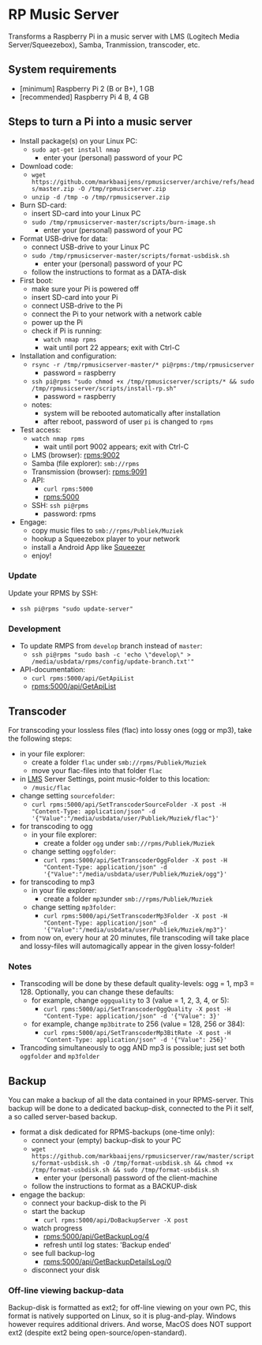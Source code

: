 # RP Music Server
Transforms a Raspberry Pi in a music server with LMS (Logitech Media Server/Squeezebox), Samba, Tranmission, transcoder, etc.

## System requirements
* [minimum] Raspberry Pi 2 (B or B+), 1 GB
* [recommended] Raspberry Pi 4 B, 4 GB

## Steps to turn a Pi into a music server
* Install package(s) on your Linux PC:
  * `sudo apt-get install nmap`
    * enter your (personal) password of your PC  
* Download code:
  * `wget https://github.com/markbaaijens/rpmusicserver/archive/refs/heads/master.zip -O /tmp/rpmusicserver.zip`
  * `unzip -d /tmp -o /tmp/rpmusicserver.zip`
* Burn SD-card:
  * insert SD-card into your Linux PC
  * `sudo /tmp/rpmusicserver-master/scripts/burn-image.sh`
    * enter your (personal) password of your PC
* Format USB-drive for data:
  * connect USB-drive to your Linux PC
  * `sudo /tmp/rpmusicserver-master/scripts/format-usbdisk.sh`
    * enter your (personal) password of your PC
  * follow the instructions to format as a DATA-disk    
* First boot:
  * make sure your Pi is powered off
  * insert SD-card into your Pi
  * connect USB-drive to the Pi
  * connect the Pi to your network with a network cable 
  * power up the Pi
  * check if Pi is running: 
    * `watch nmap rpms`
    * wait until port 22 appears; exit with Ctrl-C
* Installation and configuration:
  * `rsync -r /tmp/rpmusicserver-master/* pi@rpms:/tmp/rpmusicserver`
	  * password = raspberry  
  * `ssh pi@rpms "sudo chmod +x /tmp/rpmusicserver/scripts/* && sudo /tmp/rpmusicserver/scripts/install-rp.sh"`
	  * password = raspberry
  * notes:
    * system will be rebooted automatically after installation
    * after reboot, password of user `pi` is changed to `rpms`
* Test access:
  * `watch nmap rpms`
    * wait until port 9002 appears; exit with Ctrl-C
  * LMS (browser): [rpms:9002](http://rpms:9002)
  * Samba (file explorer): `smb://rpms`
  * Transmission (browser): [rpms:9091](http://rpms:9091)
  * API: 
    * `curl rpms:5000`
    * [rpms:5000](http://rpms:5000)
  * SSH: `ssh pi@rpms`
    * password: rpms
* Engage:
  * copy music files to `smb://rpms/Publiek/Muziek`
  * hookup a Squeezebox player to your network
  * install a Android App like [Squeezer](https://play.google.com/store/apps/details?id=uk.org.ngo.squeezer)
  * enjoy!

### Update
Update your RPMS by SSH: 
* `ssh pi@rpms "sudo update-server"`

### Development
* To update RMPS from `develop` branch instead of `master`: 
  * `ssh pi@rpms "sudo bash -c 'echo \"develop\" > /media/usbdata/rpms/config/update-branch.txt'"`
* API-documentation: 
  * `curl rpms:5000/api/GetApiList`
  * [rpms:5000/api/GetApiList](http://rpms:5000/api/GetApiList)

## Transcoder
For transcoding your lossless files (flac) into lossy ones (ogg or mp3), take the following steps:
* in your file explorer:
  * create a folder `flac` under `smb://rpms/Publiek/Muziek`
  * move your flac-files into that folder `flac`
* in [LMS](http://rpms:9002/) Server Settings, point music-folder to this location:
  * `/music/flac`
* change setting `sourcefolder`:
  * `curl rpms:5000/api/SetTranscoderSourceFolder -X post -H "Content-Type: application/json" -d '{"Value":"/media/usbdata/user/Publiek/Muziek/flac"}'`
* for transcoding to ogg
  * in your file explorer: 
    * create a folder `ogg` under `smb://rpms/Publiek/Muziek`
  * change setting `oggfolder`:
    * `curl rpms:5000/api/SetTranscoderOggFolder -X post -H "Content-Type: application/json" -d '{"Value":"/media/usbdata/user/Publiek/Muziek/ogg"}'`
* for transcoding to mp3
  * in your file explorer:
    * create a folder `mp3`under `smb://rpms/Publiek/Muziek`
  * change setting `mp3folder`:
    * `curl rpms:5000/api/SetTranscoderMp3Folder -X post -H "Content-Type: application/json" -d '{"Value":"/media/usbdata/user/Publiek/Muziek/mp3"}'`    
* from now on, every hour at 20 minutes, file transcoding will take place and lossy-files will automagically appear in the given lossy-folder!

### Notes
* Transcoding will be done by these default quality-levels: ogg = 1, mp3 = 128. Optionally, you can change these defaults:
  * for example, change `oggquality` to 3 (value = 1, 2, 3, 4, or 5):
     * `curl rpms:5000/api/SetTranscoderOggQuality -X post -H "Content-Type: application/json" -d '{"Value": 3}'`
  * for example, change `mp3bitrate` to 256 (value = 128, 256 or 384):
     * `curl rpms:5000/api/SetTranscoderMp3BitRate -X post -H "Content-Type: application/json" -d '{"Value": 256}'`     
* Trancoding simultaneously to ogg AND mp3 is possible; just set both `oggfolder` and `mp3folder`

## Backup
You can make a backup of all the data contained in your RPMS-server. This backup will be done to a dedicated backup-disk, connected to the Pi it self, a so called server-based backup.

* format a disk dedicated for RPMS-backups (one-time only):
  * connect your (empty) backup-disk to your PC
  * `wget https://github.com/markbaaijens/rpmusicserver/raw/master/scripts/format-usbdisk.sh -O /tmp/format-usbdisk.sh && chmod +x /tmp/format-usbdisk.sh && sudo /tmp/format-usbdisk.sh`
    * enter your (personal) password of the client-machine
  * follow the instructions to format as a BACKUP-disk
* engage the backup:
  * connect your backup-disk to the Pi
  * start the backup
    * `curl rpms:5000/api/DoBackupServer -X post`
  * watch progress
    * [rpms:5000/api/GetBackupLog/4](http://rpms:5000/api/GetBackupLog/4)
    * refresh until log states: 'Backup ended'
  * see full backup-log
    * [rpms:5000/api/GetBackupDetailsLog/0](http://rpms:5000/api/GetBackupDetailsLog/0)
  * disconnect your disk

### Off-line viewing backup-data
Backup-disk is formatted as ext2; for off-line viewing on your own PC, this format is natively supported on Linux, so it is plug-and-play. Windows however requires additional drivers. And worse, MacOS does NOT support ext2 (despite ext2 being open-source/open-standard).
